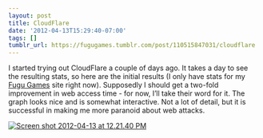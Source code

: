 ```yaml
---
layout: post
title: CloudFlare
date: '2012-04-13T15:29:40-07:00'
tags: []
tumblr_url: https://fugugames.tumblr.com/post/110515847031/cloudflare
---
```

I started trying out CloudFlare a couple of days ago. It takes a day to see the resulting stats, so here are the initial results (I only have stats for my [Fugu Games](http://fugugames.com/) site right now). Supposedly I should get a two-fold improvement in web access time - for now, I’ll take their word for it. The graph looks nice and is somewhat interactive. Not a lot of detail, but it is successful in making me more paranoid about web attacks.

[![](http://itshardtofondlepenguins.com/wp-content/uploads/2012/04/Screen-shot-2012-04-13-at-12.21.40-PM.png "Screen shot 2012-04-13 at 12.21.40 PM")](http://itshardtofondlepenguins.com/wp-content/uploads/2012/04/Screen-shot-2012-04-13-at-12.21.40-PM.png)

